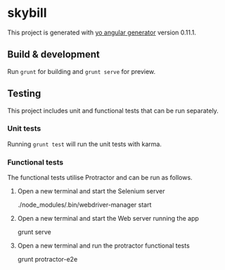 # skybill

This project is generated with [yo angular generator](https://github.com/yeoman/generator-angular)
version 0.11.1.

## Build & development

Run `grunt` for building and `grunt serve` for preview.

## Testing

This project includes unit and functional tests that can be run separately.

### Unit tests

Running `grunt test` will run the unit tests with karma.

### Functional tests

The functional tests utilise Protractor and can be run as follows.

1. Open a new terminal and start the Selenium server

    ./node_modules/.bin/webdriver-manager start

2. Open a new terminal and start the Web server running the app

    grunt serve

2. Open a new terminal and run the protractor functional tests

    grunt protractor-e2e
